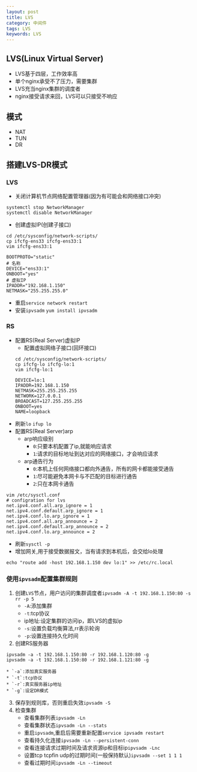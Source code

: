 ```yaml
---
layout: post
title: LVS
category: 中间件
tags: LVS
keywords: LVS
---
```

## LVS(Linux Virtual Server)
* LVS基于四层，工作效率高
* 单个nginx承受不了压力，需要集群
* LVS充当nginx集群的调度者
* nginx接受请求来回，LVS可以只接受不响应

## 模式
* NAT
* TUN
* DR

## 搭建LVS-DR模式
### LVS
* 关闭计算机节点网络配置管理器(因为有可能会和网络接口冲突)
```
systemctl stop NetworkManager
systemctl disable NetworkManager
```
* 创建虚拟IP(创建子接口)
```
cd /etc/sysconfig/network-scripts/
cp ifcfg-ens33 ifcfg-ens33:1
vim ifcfg-ens33:1
```
```
BOOTPROTO="static"
# 名称
DEVICE="ens33:1"
ONBOOT="yes"
# 虚拟IP
IPADDR="192.168.1.150"
NETMASK="255.255.255.0"
```
* 重启`service network restart`
* 安装`ipvsadm` `yum install ipvsadm`

### RS
* 配置RS(Real Server)虚拟IP
    * 配置虚拟网络子接口(回环接口)
    ```
    cd /etc/sysconfig/network-scripts/
    cp ifcfg-lo ifcfg-lo:1
    vim ifcfg-lo:1
    ```
    ```
    DEVICE=lo:1
    IPADDR=192.168.1.150
    NETMASK=255.255.255.255
    NETWORK=127.0.0.1
    BROADCAST=127.255.255.255
    ONBOOT=yes
    NAME=loopback
    ```
* 刷新`lo` `ifup lo`
* 配置RS(Real Server)arp
    * arp响应级别
        * `0`:只要本机配置了ip,就能响应请求
        * `1`:请求的目标地址到达对应的网络接口，才会响应请求
    * arp通告行为
        * `0`:本机上任何网络接口都向外通告，所有的网卡都能接受通告
        * `1`:尽可能避免本网卡与不匹配的目标进行通告
        * `2`:只在本网卡通告

```
vim /etc/sysctl.conf
# configration for lvs
net.ipv4.conf.all.arp_ignore = 1
net.ipv4.conf.default.arp_ignore = 1
net.ipv4.conf.lo.arp_ignore = 1
net.ipv4.conf.all.arp_announce = 2
net.ipv4.conf.default.arp_announce = 2
net.ipv4.conf.lo.arp_announce = 2
```
* 刷新`sysctl -p`
* 增加网关,用于接受数据报文，当有请求到本机后，会交给lo处理
```
echo "route add -host 192.168.1.150 dev lo:1" >> /etc/rc.local
```

### 使用`ipvsadm`配置集群规则
1. 创建`LVS`节点，用户访问的集群调度者`ipvsadm -A -t 192.168.1.150:80 -s rr -p 5`
    * `-A`:添加集群
    * `-t`:tcp协议
    * ip地址:设定集群的访问ip，即LVS的虚拟ip
    * `-s`:设置负载均衡算法,rr表示轮询
    * `-p`:设置连接持久化时间
2. 创建RS服务器
```
ipvsadm -a -t 192.168.1.150:80 -r 192.168.1.120:80 -g
ipvsadm -a -t 192.168.1.150:80 -r 192.168.1.121:80 -g
```
    * `-a`:添加真实服务器
    * `-t`:tcp协议
    * `-r`:真实服务器ip地址
    * `-g`:设定DR模式
3. 保存到规则库，否则重启失效`ipvsadm -S`
4. 检查集群
    * 查看集群列表`ipvsadm -Ln`
    * 查看集群状态`ipvsadm -Ln --stats`
    * 重启`ipvsadm`,重启后需要重新配置`service ipvsadm restart`
    * 查看持久化连接`ipvsadm -Ln --persistent-conn`
    * 查看连接请求过期时间及请求资源ip和目标ip`ipvsadm -Lnc`
    * 设置tcp tcpfin udp的过期时间(一般保持默认)`ipvsadm --set 1 1 1`
    * 查看过期时间`ipvsadm -Ln --timeout`
